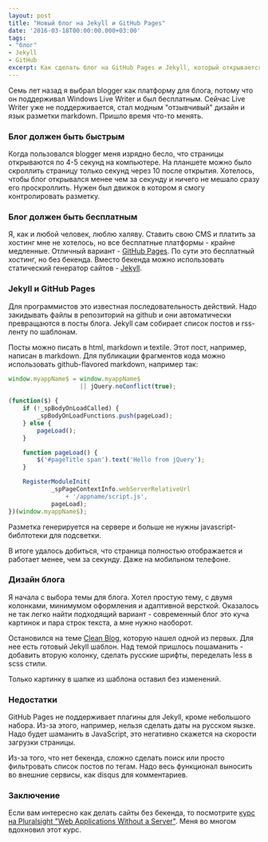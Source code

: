 ```yaml
---
layout: post
title: "Новый блог на Jekyll и GitHub Pages"
date: '2016-03-18T00:00:00.000+03:00'
tags:
- "блог"
- Jekyll
- GitHub
excerpt: Как сделать блог на GitHub Pages и Jekyll, который открывается менее чем за секунду и не стоит ни копейки.
---
```

Семь лет назад я выбрал blogger как платформу для блога, потому что он поддерживал Windows Live Writer и был бесплатным. Сейчас Live Writer уже не поддерживается, стал модным "отзывчивый" дизайн и язык разметки markdown. Пришло время что-то менять.

### Блог должен быть быстрым 
Когда пользовался blogger меня изрядно бесло, что страницы открываются по 4-5 секунд на компьютере. На планшете можно было скроллить страницу только секунд через 10 после открытия. Хотелось, чтобы блог открывался менее чем за секунду и ничего не мешало сразу его проскроллить. Нужен был движок в котором я смогу контролировать разметку.

### Блог должен быть бесплатным
Я, как и любой человек, люблю халяву. Ставить свою CMS и платить за хостинг мне не хотелось, но все бесплатные платформы - крайне медленные. Отличный вариант - [GitHub Pages](https://pages.github.com/). По сути это бесплатный хостинг, но без бекенда. Вместо бекенда можно использовать статический генератор сайтов - [Jekyll](https://jekyllrb.com/). 

### Jekyll и GitHub Pages
Для программистов это известная последовательность действий. Надо закидывать файлы в репозиторий на github и они автоматически превращаются в посты блога. Jekyll сам собирает список постов и rss-ленту по шаблонам.

Посты можно писать в html, markdown и textile. Этот пост, например, написан в markdown. Для публикации фрагментов кода можно использовать github-flavored markdown, например так:

```javascript
window.myappName$ = window.myappName$ 
                    || jQuery.noConflict(true);
                    
(function($) {
    if (!_spBodyOnLoadCalled) {
        _spBodyOnLoadFunctions.push(pageLoad);
    } else {
        pageLoad();
    }

    function pageLoad() {
        $('#pageTitle span').text('Hello from jQuery');
    }

    RegisterModuleInit(
            _spPageContextInfo.webServerRelativeUrl 
                + '/appname/script.js', 
            pageLoad);
})(window.myappName$);
``` 
Разметка генерируется на сервере и больше не нужны javascript-библтотеки для подсветки.

В итоге удалось добиться, что страница полностью отображается и работает менее, чем за секунду. Даже на мобильном телефоне.


### Дизайн блога
Я начала с выбора темы для блога. Хотел простую тему, с двумя колонками, минимумом оформления и адаптивной версткой. Оказалось не так легко найти подходящий вариант - современный блог это куча картинок и пара строк текста, а мне нужно наоборот. 

Остановился на теме [Clean Blog](http://startbootstrap.com/template-overviews/clean-blog/), которую нашел одной из первых. Для нее есть готовый Jekyll шаблон. Над темой пришлось пошаманить - добавить вторую колонку, сделать русские шрифты, переделать less в scss стили.

Только картинку в шапке из шаблона оставил без изменений.

### Недостатки
GitHub Pages не поддерживает плагины для Jekyll, кроме небольшого набора. Из-за этого, например, нельзя сделать даты на русском яызке. Надо будет шаманить в JavaScript, это негативно скажется на скорости загрузки страницы. 

Из-за того, что нет бекенда, сложно сделать поиск или просто фильтровать список постов по тегам. Надо весь функционал выносить во внешние сервисы, как disqus для комментариев.

### Заключение
Если вам интересно как делать сайты без бекенда, то посмотрите [курс на Pluralsight "Web Applications Without a Server"](https://app.pluralsight.com/library/courses/web-applications-without-server). Меня во многом вдохновил этот курс.



